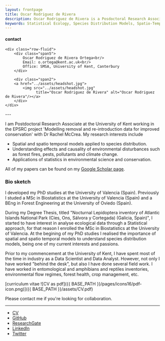 ```yaml
---
layout: frontpage
title: Oscar Rodriguez de Rivera
description: Oscar Rodriguez de Rivera is a Posdoctoral Research Associate at SE@K at the University of Kent.
keywords: Statistical Ecology, Species Distribution Models, Spatio-Temporal Models, Spatial statistics, Applied Statistics
---
```


<div class="container">
<h4><a name="contact"></a>contact</h4>

    <div class="row-fluid">
        <div class="span5">
            Oscar Rodriguez de Rivera Ortega<br/>
            Email: o.ortega@kent.ac.uk<br/>
            Office: SMSA, University of Kent, Canterbury
        </div>

        <div class="span2">
        <a href="../assets/headshot.jpg">
            <img src="../assets/headshot.jpg"
                  title="Oscar Rodriguez de Rivera" alt="Oscar Rodriguez de Rivera"/></a>
        </div>
    </div>
</div>
---

I am Postdoctoral Research Associate at the University of Kent working in the EPSRC project 'Modelling removal and re-introduction data for improved conservation' with Dr Rachel McCrea. My research interests include
- Spatial and spatio temporal models applied to species distribution.
- Understanding effects and causality of environmental disturbances such as forest fires, pests, pollutants and climate change.
- Applications of statistics in environmental science and conservation.

All of my papers can be found on my [Google Scholar page](https://scholar.google.com/citations?user=kttZf6oAAAAJ&hl=en).


### Bio sketch

I developed my PhD studies at the University of Valencia (Spain). Previously I studed a MSc in Biostatistics at the University of Valencia (Spain) and a BEng in Forest Engineering at the University of Oviedo (Spain).

During my Degree Thesis, titled "Nocturnal Lepidoptera inventory of Atlantic Islands National Park (Cíes, Ons, Sálvora y Cortegada) (Galicia, Spain)", I started to have interest in analyse ecological data through a Statistical approach, for that reason I enrolled the MSc in Biostatistics at the University of Valencia. At the begining of my PhD studies I realised the importance of spatial and spatio temporal models to understand species distribution models, being one of my current interests and passions.

Prior to my commencement at the University of Kent, I have spent most of the time in industry as a Data Scientist and Data Analyst. However, not only I have worked "behind the desk", but also I have done several field work. I have worked in entomological and amphibians and reptiles inventories, environmental flow regimes, forest health, crop management, etc.

[curriculum vitae ![CV as pdf]({{ BASE_PATH }}/pages/icons16/pdf-icon.png)]({{ BASE_PATH }}/assets/CV.pdf)<br/>


Please contact me if you're looking for collaboration.

---




<div class="navbar">
  <div class="navbar-inner">
      <ul class="nav">
          <li><a href="{{ BASE_PATH }}/assets/CV.pdf">CV</a></li>
          <li><a href="https://github.com/orrortega">GitHub</a></li>
          <li><a href="https://www.researchgate.net/profile/Oscar_Rodriguez_De_Rivera2">ResearchGate</a></li>
          <li><a href="https://www.linkedin.com/in/oscarrodriguezderivera/">LinkedIn</a></li>
          <li><a href="https://twitter.com/orrortega">Twitter</a></li>
      </ul>
  </div>
</div>
